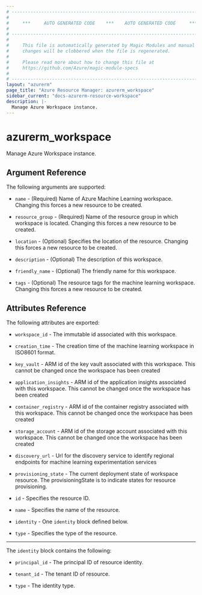 ```yaml
---
# ----------------------------------------------------------------------------
#
#     ***     AUTO GENERATED CODE    ***    AUTO GENERATED CODE     ***
#
# ----------------------------------------------------------------------------
#
#     This file is automatically generated by Magic Modules and manual
#     changes will be clobbered when the file is regenerated.
#
#     Please read more about how to change this file at
#     https://github.com/Azure/magic-module-specs
#
# ----------------------------------------------------------------------------
layout: "azurerm"
page_title: "Azure Resource Manager: azurerm_workspace"
sidebar_current: "docs-azurerm-resource-workspace"
description: |-
  Manage Azure Workspace instance.
---
```


# azurerm_workspace

Manage Azure Workspace instance.


## Argument Reference

The following arguments are supported:

* `name` - (Required) Name of Azure Machine Learning workspace. Changing this forces a new resource to be created.

* `resource_group` - (Required) Name of the resource group in which workspace is located. Changing this forces a new resource to be created.

* `location` - (Optional) Specifies the location of the resource. Changing this forces a new resource to be created.

* `description` - (Optional) The description of this workspace.

* `friendly_name` - (Optional) The friendly name for this workspace.

* `tags` - (Optional) The resource tags for the machine learning workspace. Changing this forces a new resource to be created.

## Attributes Reference

The following attributes are exported:

* `workspace_id` - The immutable id associated with this workspace.

* `creation_time` - The creation time of the machine learning workspace in ISO8601 format.

* `key_vault` - ARM id of the key vault associated with this workspace. This cannot be changed once the workspace has been created

* `application_insights` - ARM id of the application insights associated with this workspace. This cannot be changed once the workspace has been created

* `container_registry` - ARM id of the container registry associated with this workspace. This cannot be changed once the workspace has been created

* `storage_account` - ARM id of the storage account associated with this workspace. This cannot be changed once the workspace has been created

* `discovery_url` - Url for the discovery service to identify regional endpoints for machine learning experimentation services

* `provisioning_state` - The current deployment state of workspace resource. The provisioningState is to indicate states for resource provisioning.

* `id` - Specifies the resource ID.

* `name` - Specifies the name of the resource.

* `identity` - One `identity` block defined below.

* `type` - Specifies the type of the resource.


---

The `identity` block contains the following:

* `principal_id` - The principal ID of resource identity.

* `tenant_id` - The tenant ID of resource.

* `type` - The identity type.
